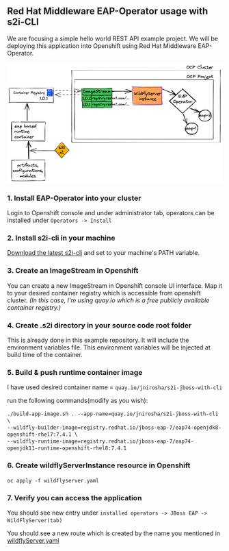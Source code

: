 ## Red Hat Middleware EAP-Operator usage with s2i-CLI

We are focusing a simple hello world REST API example project. We will 
be deploying this application into Openshift using Red Hat Middleware EAP-Operator.

![](./docs/overview.png)

### 1. Install EAP-Operator into your cluster

Login to Openshift console and under administrator tab, operators can
 be installed under `Operators -> Install`
 
### 2. Install s2i-cli in your machine

[Download the latest s2i-cli](https://github.com/openshift/source-to-image)
and set to your machine's PATH variable.

### 3. Create an ImageStream in Openshift
You can create a new ImageStream in Openshift console UI interface.
Map it to your desired container registry which is accessible from 
openshift cluster. _(In this case, I'm using quay.io which is a free publicly available 
container registry.)_

### 4. Create .s2i directory in your source code root folder
This is already done in this example repository. It will include the 
environment variables file. This environment variables will be injected
at build time of the container.

### 5. Build & push runtime container image
I have used desired container name = `quay.io/jnirosha/s2i-jboss-with-cli`

run the following commands(modify as you wish):
```
./build-app-image.sh . --app-name=quay.io/jnirosha/s2i-jboss-with-cli \
--wildfly-builder-image=registry.redhat.io/jboss-eap-7/eap74-openjdk8-openshift-rhel7:7.4.1 \
--wildfly-runtime-image=registry.redhat.io/jboss-eap-7/eap74-openjdk11-runtime-openshift-rhel8:7.4.1

```

### 6. Create wildflyServerInstance resource in Openshift
```
oc apply -f wildflyserver.yaml
```

### 7. Verify you can access the application

You should see new entry under 
`installed operators -> JBoss EAP -> WildFlyServer(tab)`

You should see a new route which is created by the name you
mentioned in [wildflyServer.yaml](./wildflyServer.yaml)

